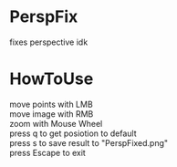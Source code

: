 # PerspFix
fixes perspective idk<br>
# HowToUse
move points with LMB<br>
move image with RMB<br>
zoom with Mouse Wheel<br>
press q to get posiotion to default<br>
press s to save result to "PerspFixed.png"<br>
press Escape to exit<br>
